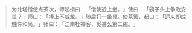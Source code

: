 > 为北塔僧使点茶次，师起揖曰：​「僧使近上坐。​」使曰：​「鹞子头上争敢安巢？​」师曰：​「捧上不威龙。​」随后打一坐具。使茶罢，起曰：​「适来却成触忤和尚。​」师曰：​「江南杜禅客，觅甚么第二碗。​」



